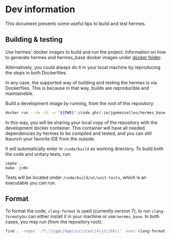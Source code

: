 # Dev information

This document presents some useful tips to build and test hermes.

## Building & testing

Use hermes' docker images to build and run the project. Information on how to generate
hermes and hermes_base docker images under [docker folder](/docker/README.md).

Alternatively, you could always do it in your local machine by reproducing the
steps in both Dockerfiles.

In any case, the supported way of building and testing the hermes is via Dockerfiles.
This is because in that way, builds are reproducible and maintaineble.

Build a development image by running, from the root of this repository:

```bash
docker run --rm -it -v "${PWD}":/code ghcr.io/jgomezselles/hermes_base:0.0.5
```

In this way, you will be sharing your local copy of the repository with the development
docker container. This container will have all needed dependencies by hermes to be compiled
and tested, and you can still lkaunch your favorite IDE from the outside.

It will automatically enter in `/code/build` as working directory. To build both the code and
unitary tests, run:

```
cmake ..
make -j<N>
```

Tests will be located under `/code/build/ut/unit-tests`, which is an executable you can run.

## Format

To format the code, `clang-format` is used (currently version 7), to run `clang-format`you can either install it in
your machine or use `hermes_base`. In both cases, you may run (from the repository root):

```bash
find . -regex '.*\.\(cpp\|hpp\|cc\|cxx\|h\|c\|hh\)' -exec clang-format -style=file -i {} \;
```
